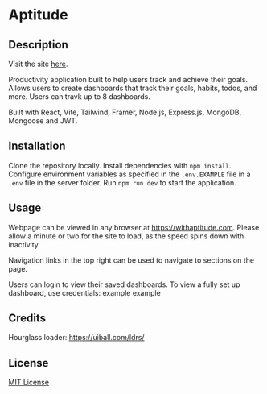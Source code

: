 # Aptitude

## Description

Visit the site [here](https://withaptitude.com/).

Productivity application built to help users track and achieve their goals. Allows users to create dashboards that track their goals, habits, todos, and more. Users can travk up to 8 dashboards.

Built with React, Vite, Tailwind, Framer, Node.js, Express.js, MongoDB, Mongoose and JWT.

## Installation

Clone the repository locally. Install dependencies with `npm install`. Configure environment variables as specified in the `.env.EXAMPLE` file in a `.env` file in the server folder. Run `npm run dev` to start the application.

## Usage

Webpage can be viewed in any browser at https://withaptitude.com. Please allow a minute or two for the site to load, as the speed spins down with inactivity.

Navigation links in the top right can be used to navigate to sections on the page.

Users can login to view their saved dashboards.
To view a fully set up dashboard, use credentials: example example


## Credits

Hourglass loader: https://uiball.com/ldrs/ <br>

## License

[MIT License](https://opensource.org/license/mit)

